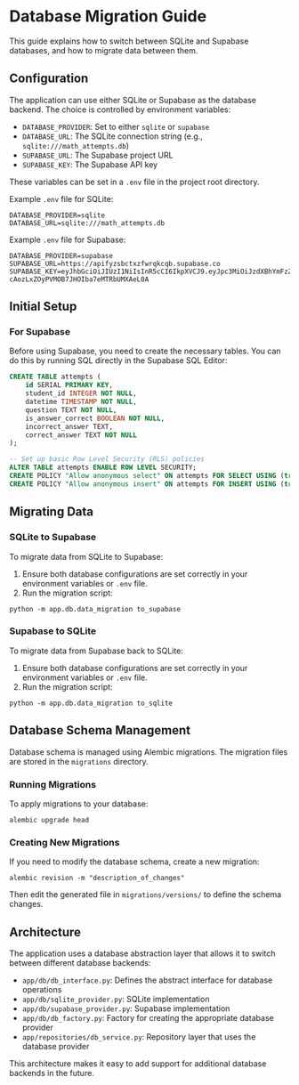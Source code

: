 # Database Migration Guide

This guide explains how to switch between SQLite and Supabase databases, and how to migrate data between them.

## Configuration

The application can use either SQLite or Supabase as the database backend. The choice is controlled by environment variables:

- `DATABASE_PROVIDER`: Set to either `sqlite` or `supabase`
- `DATABASE_URL`: The SQLite connection string (e.g., `sqlite:///math_attempts.db`)
- `SUPABASE_URL`: The Supabase project URL
- `SUPABASE_KEY`: The Supabase API key

These variables can be set in a `.env` file in the project root directory.

Example `.env` file for SQLite:
```
DATABASE_PROVIDER=sqlite
DATABASE_URL=sqlite:///math_attempts.db
```

Example `.env` file for Supabase:
```
DATABASE_PROVIDER=supabase
SUPABASE_URL=https://apifyzsbctxzfwrqkcqb.supabase.co
SUPABASE_KEY=eyJhbGciOiJIUzI1NiIsInR5cCI6IkpXVCJ9.eyJpc3MiOiJzdXBhYmFzZSIsInJlZiI6ImFwaWZ5enNiY3R4emZ3cnFrY3FiIiwicm9sZSI6ImFub24iLCJpYXQiOjE3NDY4NzMyNTEsImV4cCI6MjA2MjQ0OTI1MX0.teB3iEL-cAozLxZOyPVMOB7JHOIba7eMTRbUMXAeL0A
```

## Initial Setup

### For Supabase

Before using Supabase, you need to create the necessary tables. You can do this by running SQL directly in the Supabase SQL Editor:

```sql
CREATE TABLE attempts (
    id SERIAL PRIMARY KEY,
    student_id INTEGER NOT NULL,
    datetime TIMESTAMP NOT NULL,
    question TEXT NOT NULL,
    is_answer_correct BOOLEAN NOT NULL,
    incorrect_answer TEXT,
    correct_answer TEXT NOT NULL
);

-- Set up basic Row Level Security (RLS) policies
ALTER TABLE attempts ENABLE ROW LEVEL SECURITY;
CREATE POLICY "Allow anonymous select" ON attempts FOR SELECT USING (true);
CREATE POLICY "Allow anonymous insert" ON attempts FOR INSERT USING (true);
```

## Migrating Data

### SQLite to Supabase

To migrate data from SQLite to Supabase:

1. Ensure both database configurations are set correctly in your environment variables or `.env` file.
2. Run the migration script:

```
python -m app.db.data_migration to_supabase
```

### Supabase to SQLite

To migrate data from Supabase back to SQLite:

1. Ensure both database configurations are set correctly in your environment variables or `.env` file.
2. Run the migration script:

```
python -m app.db.data_migration to_sqlite
```

## Database Schema Management

Database schema is managed using Alembic migrations. The migration files are stored in the `migrations` directory.

### Running Migrations

To apply migrations to your database:

```
alembic upgrade head
```

### Creating New Migrations

If you need to modify the database schema, create a new migration:

```
alembic revision -m "description_of_changes"
```

Then edit the generated file in `migrations/versions/` to define the schema changes.

## Architecture

The application uses a database abstraction layer that allows it to switch between different database backends:

- `app/db/db_interface.py`: Defines the abstract interface for database operations
- `app/db/sqlite_provider.py`: SQLite implementation
- `app/db/supabase_provider.py`: Supabase implementation
- `app/db/db_factory.py`: Factory for creating the appropriate database provider
- `app/repositories/db_service.py`: Repository layer that uses the database provider

This architecture makes it easy to add support for additional database backends in the future.
